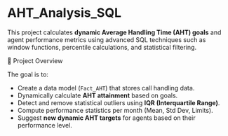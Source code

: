 # AHT_Analysis_SQL
This project calculates **dynamic Average Handling Time (AHT) goals** and agent performance metrics using advanced SQL techniques such as window functions, percentile calculations, and statistical filtering.

🧠 Project Overview

The goal is to:
- Create a data model (`Fact_AHT`) that stores call handling data.
- Dynamically calculate **AHT attainment** based on goals.
- Detect and remove statistical outliers using **IQR (Interquartile Range)**.
- Compute performance statistics per month (Mean, Std Dev, Limits).
- Suggest **new dynamic AHT targets** for agents based on their performance level.



